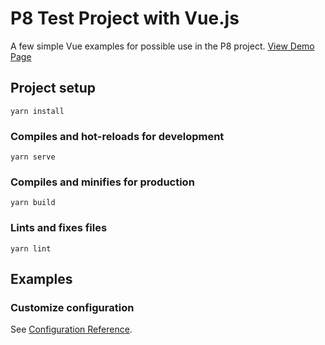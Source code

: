 # P8 Test Project with Vue.js
A few simple Vue examples for possible use in the P8 project. 
[View Demo Page](https://p8-vue.netlify.app/)

## Project setup
```
yarn install
```

### Compiles and hot-reloads for development
```
yarn serve
```

### Compiles and minifies for production
```
yarn build
```

### Lints and fixes files
```
yarn lint
```

## Examples


### Customize configuration
See [Configuration Reference](https://cli.vuejs.org/config/).
